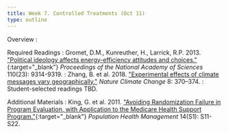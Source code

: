 ```yaml
---
title: Week 7. Controlled Treatments (Oct 11)
type: outline
---
```


Overview
: 

Required Readings
: Gromet, D.M., Kunreuther, H., Larrick, R.P. 2013. ["Political ideology affects energy-efficiency attitudes and choices."](
https://doi.org/10.1073/pnas.1218453110){:target="_blank"} _Proceedings of the National Academy of Sciences_ 110(23): 9314-9319.
: Zhang, B. et al. 2018. ["Experimental effects of climate messages vary geographically."](https://doi.org/10.1038/s41558-018-0122-0) _Nature Climate Change_ 8: 370–374.
: Student-selected readings TBD.

Additional Materials
: King, G. et al. 2011. ["Avoiding Randomization Failure in Program Evaluation, with Application to the Medicare Health Support Program."](https://doi.org/10.1089/pop.2010.0074){:target="_blank"} _Population Health Management_ 14(S1): S11-S22.
